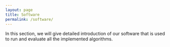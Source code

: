 ```yaml
---
layout: page
title: Software
permalink: /software/
---
```


In this section, we will give detailed introduction of our software that is used to run and evaluate all the implemented algorithms.
